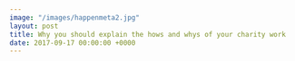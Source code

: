 ```yaml
---
image: "/images/happenmeta2.jpg"
layout: post
title: Why you should explain the hows and whys of your charity work
date: 2017-09-17 00:00:00 +0000
---
```


